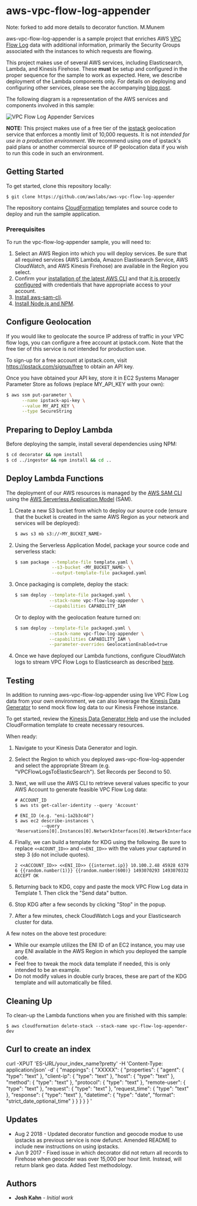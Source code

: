 # aws-vpc-flow-log-appender

Note: forked to add more details to decorator function. M.Munem

aws-vpc-flow-log-appender is a sample project that enriches AWS [VPC Flow Log](http://docs.aws.amazon.com/AmazonVPC/latest/UserGuide/flow-logs.html) data with additional information, primarily the Security Groups associated with the instances to which requests are flowing.

This project makes use of several AWS services, including Elasticsearch, Lambda, and Kinesis Firehose.  These **must** be setup and configured in the proper sequence for the sample to work as expected.  Here, we describe deployment of the Lambda components only.  For details on deploying and configuring other services, please see the accompanying [blog post](https://aws.amazon.com/blogs/security/how-to-visualize-and-refine-your-networks-security-by-adding-security-group-ids-to-your-vpc-flow-logs/).

The following diagram is a representation of the AWS services and components involved in this sample:

![VPC Flow Log Appender Services](vpc-flow-log-appender.png)

**NOTE:** This project makes use of a free tier of the [ipstack](http://ipstack.com/) geolocation service that enforces a montly limit of 10,000 requests.  It is not *intended for use in a production environment*. We recommend using one of ipstack's paid plans or another commercial source of IP geolocation data if you wish to run this code in such an environment.

## Getting Started

To get started, clone this repository locally:

```
$ git clone https://github.com/awslabs/aws-vpc-flow-log-appender
```

The repository contains [CloudFormation](https://aws.amazon.com/cloudformation/) templates and source code to deploy and run the sample application.

### Prerequisites

To run the vpc-flow-log-appender sample, you will need to:

1. Select an AWS Region into which you will deploy services. Be sure that all required services (AWS Lambda, Amazon Elastisearch Service, AWS CloudWatch, and AWS Kinesis Firehose) are available in the Region you select.
2. Confirm your [installation of the latest AWS CLI](http://docs.aws.amazon.com/cli/latest/userguide/installing.html) and that [it is properly configured](http://docs.aws.amazon.com/cli/latest/userguide/cli-chap-getting-started.html#cli-quick-configuration) with credentials that have appropriate access to your account.
3. [Install aws-sam-cli](https://github.com/awslabs/aws-sam-cli).
4. [Install Node.js and NPM](https://docs.npmjs.com/getting-started/installing-node).

## Configure Geolocation

If you would like to geolocate the source IP address of traffic in your VPC flow logs, you can configure a free account at ipstack.com. Note that the free tier of this service is *not* intended for production use.

To sign-up for a free account at ipstack.com, visit https://ipstack.com/signup/free to obtain an API key.

Once you have obtained your API key, store it in EC2 Systems Manager Parameter Store as follows (replace MY_API_KEY with your own):

``` bash
$ aws ssm put-parameter \
      --name ipstack-api-key \
      --value MY_API_KEY \
      --type SecureString
```

## Preparing to Deploy Lambda

Before deploying the sample, install several dependencies using NPM:

``` bash
$ cd decorator && npm install
$ cd ../ingestor && npm install && cd ..
```

## Deploy Lambda Functions

The deployment of our AWS resources is managed by the [AWS SAM CLI](https://github.com/awslabs/aws-sam-cli) using the [AWS Serverless Application Model](https://github.com/awslabs/serverless-application-model) (SAM).

1. Create a new S3 bucket from which to deploy our source code (ensure that the bucket is created in the same AWS Region as your network and services will be deployed):

    ``` bash
    $ aws s3 mb s3://<MY_BUCKET_NAME>
    ```

2. Using the Serverless Application Model, package your source code and serverless stack:

    ``` bash
    $ sam package --template-file template.yaml \
                  --s3-bucket <MY_BUCKET_NAME> \
                  --output-template-file packaged.yaml
    ```

3. Once packaging is complete, deploy the stack:

    ``` bash
    $ sam deploy --template-file packaged.yaml \
                 --stack-name vpc-flow-log-appender \
                 --capabilities CAPABILITY_IAM
    ```

    Or to deploy with the geolocation feature turned on:

    ``` bash
    $ sam deploy --template-file packaged.yaml \
                 --stack-name vpc-flow-log-appender \
                 --capabilities CAPABILITY_IAM \
                 --parameter-overrides GeolocationEnabled=true
    ```

 4. Once we have deployed our Lambda functions, configure CloudWatch logs to stream VPC Flow Logs to Elasticsearch as described [here](https://docs.aws.amazon.com/AmazonCloudWatch/latest/logs/CWL_ES_Stream.html).

## Testing

In addition to running aws-vpc-flow-log-appender using live VPC Flow Log data from your own environment, we can also leverage the [Kinesis Data Generator](https://awslabs.github.io/amazon-kinesis-data-generator/web/producer.html) to send mock flow log data to our Kinesis Firehose instance.

To get started, review the [Kinesis Data Generator Help](https://awslabs.github.io/amazon-kinesis-data-generator/web/help.html) and use the included CloudFormation template to create necessary resources.

When ready:

1. Navigate to your Kinesis Data Generator and login.

2. Select the Region to which you deployed aws-vpc-flow-log-appender and select the appropriate Stream (e.g. "VPCFlowLogsToElasticSearch"). Set Records per Second to 50.

3. Next, we will use the AWS CLI to retrieve several values specific to your AWS Account to generate feasible VPC Flow Log data:

    ```
    # ACCOUNT_ID
    $ aws sts get-caller-identity --query 'Account'

    # ENI_ID (e.g. "eni-1a2b3c4d")
    $ aws ec2 describe-instances \
              --query 'Reservations[0].Instances[0].NetworkInterfaces[0].NetworkInterfaceId'
    ```

4. Finally, we can build a template for KDG using the following.  Be sure to replace `<<ACOUNT_ID>>` and `<<ENI_ID>>` with the values your captured in step 3 (do not include quotes).

    ```
    2 <<ACCOUNT_ID>> <<ENI_ID>> {{internet.ip}} 10.100.2.48 45928 6379 6 {{random.number(1)}} {{random.number(600)} 1493070293 1493070332 ACCEPT OK
    ```

5. Returning back to KDG, copy and paste the mock VPC Flow Log data in Template 1.  Then click the "Send data" button.

6. Stop KDG after a few seconds by clicking "Stop" in the popup.

7. After a few minutes, check CloudWatch Logs and your Elasticsearch cluster for data.

A few notes on the above test procedure:

* While our example utilizes the ENI ID of an EC2 instance, you may use any ENI available in the AWS Region in which you deployed the sample code.
* Feel free to tweak the mock data template if needed, this is only intended to be an example.
* Do not modify values in double curly braces, these are part of the KDG template and will automatically be filled.

## Cleaning Up

To clean-up the Lambda functions when you are finished with this sample:

```
$ aws cloudformation delete-stack --stack-name vpc-flow-log-appender-dev
```


## Curl to create an index

curl -XPUT 'ES-URL/your_index_name?pretty' -H 'Content-Type: application/json' -d' { "mappings": { "XXXXX": { "properties": { "agent": { "type": "text" }, "client-ip": { "type": "text" }, "host": { "type": "text" }, "method": { "type": "text" }, "protocol": { "type": "text" }, "remote-user": { "type": "text" }, "request": { "type": "text" }, "request_time": { "type": "text" }, "response": { "type": "text" }, "datetime": { "type": "date", "format": "strict_date_optional_time" } } } } } '

## Updates

* Aug 2 2018 - Updated decorator function and geocode modue to use ipstacks as previous service is now defunct. Amended README to include new instructions on using ipstacks.
* Jun 9 2017 - Fixed issue in which decorator did not return all records to Firehose when geocoder was over 15,000 per hour limit. Instead, will return blank geo data. Added Test methodology.

## Authors

* **Josh Kahn** - *Initial work*
